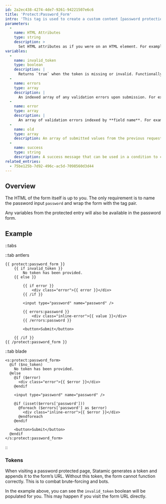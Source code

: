 ```yaml
---
id: 2a2ec438-4274-4de7-9261-94221507e6c6
title: 'Protect:Password_Form'
intro: 'This tag is used to create a custom content [password protection](/protecting-content#password) form.'
parameters:
  -
    name: HTML Attributes
    type: string
    description: >
      Set HTML attributes as if you were on an HTML element. For example, `class="required" id="contact-form"`.
variables:
  -
    name: invalid_token
    type: boolean
    description: |
      Returns `true` when the token is missing or invalid. Functionally the same as the `no_token` variable.
  -
    name: errors
    type: array
    description: |
      An indexed array of any validation errors upon submission. For example: `{{ errors }}{{ value }}{{ /errors }}`
  -
    name: error
    type: array
    description: |
      An array of validation errors indexed by **field name**. For example: `{{ error:email }}`
  -
    name: old
    type: array
    description: An array of submitted values from the previous request. Used for re-populating fields if there are validation errors.
  -
    name: success
    type: string
    description: A success message that can be used in a condition to check if the password was valid. `{{ if success }} Welcome to Narnia! {{ /if }}`
related_entries:
  - 75be125b-7d92-496c-ac5d-7098560d3d44
---
```

## Overview

The HTML of the form itself is up to you. The only requirement is to name the password input `password` and wrap the form with the tag pair.

Any variables from the protected entry will also be available in the password form.

## Example

::tabs

::tab antlers
```antlers
{{ protect:password_form }}
    {{ if invalid_token }}
        No token has been provided.
    {{ else }}

        {{ if error }}
            <div class="error">{{ error }}</div>
        {{ /if }}

        <input type="password" name="password" />

        {{ errors:password }}
            <div class="inline-error">{{ value }}</div>
        {{ /errors:password }}

        <button>Submit</button>

    {{ /if }}
{{ /protect:password_form }}
```
::tab blade
```blade
<s:protect:password_form>
  @if ($no_token)
    No token has been provided.
  @else
    @if ($error)
      <div class="error">{{ $error }}</div>
    @endif

    <input type="password" name="password" />

    @if (isset($errors['password']))
      @foreach ($errors['password'] as $error)
        <div class="inline-error">{{ $error }}</div>
      @endforeach
    @endif

    <button>Submit</button>
  @endif
</s:protect:password_form>
```
::

### Tokens

When visiting a password protected page, Statamic generates a token and appends it to the form’s URL. Without this token, the form cannot function correctly. This is to combat brute-forcing and bots.

In the example above, you can see the `invalid_token` boolean will be populated for you. This may happen if you visit the form URL directly.
